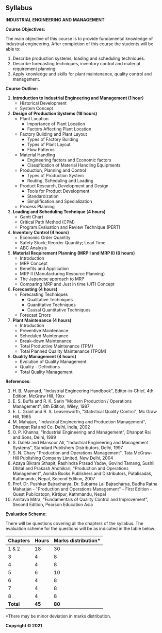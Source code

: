 ## Syllabus

**INDUSTRIAL ENGINEERING AND MANAGEMENT**

**Course Objectives:**

The main objective of this course is to provide fundamental knowledge of industrial engineering. After completion of this course the students will be able to:

1. Describe production systems; loading and scheduling techniques.
2. Describe forecasting techniques, inventory control and material requirement planning.
3. Apply knowledge and skills for plant maintenance, quality control and management.

**Course Outline:**

1. **Introduction to Industrial Engineering and Management (1 hour)**
    * Historical Development
    * System Concept 
2. **Design of Production Systems (18 hours)**
    * Plant Location
        * Importance of Plant Location 
        * Factors Affecting Plant Location 
    * Factory Building and Plant Layout
        * Types of Factory Building 
        * Types of Plant Layout 
        * Flow Patterns
    * Material Handling
        * Engineering factors and Economic factors 
        * Classification of Material Handling Equipments 
    * Production, Planning and Control
        * Types of Production System 
        * Routing, Scheduling and Loading 
    * Product Research, Development and Design
        * Tools for Product Development 
        * Standardization 
        * Simplification and Specialization 
    * Process Planning
3. **Loading and Scheduling Technique (4 hours)**
    * Gantt Chart 
    * Critical Path Method (CPM) 
    * Program Evaluation and Review Technique (PERT) 
4. **Inventory Control (4 hours)**
    * Economic Order Quantity 
    * Safety Stock; Reorder Quantity; Lead Time 
    * ABC Analysis 
5. **Material Requirement Planning (MRP I and MRP II) (6 hours)**
    * Introduction 
    * MRP Concept 
    * Benefits and Application
    * MRP II (Manufacturing Resource Planning) 
    * The Japanese approach to MRP 
    * Comparing MRP and Just in time (JIT) Concept 
6. **Forecasting (4 hours)**
    * Forecasting Techniques 
        * Qualitative Techniques 
        * Quantitative Techniques 
        * Causal Quantitative Techniques 
    * Forecast Errors 
7. **Plant Maintenance (4 hours)**
    * Introduction 
    * Preventive Maintenance 
    * Scheduled Maintenance 
    * Break-down Maintenance 
    * Total Productive Maintenance (TPM) 
    * Total Planned Quality Maintenance (TPQM) 
8. **Quality Management (4 hours)**
    * Evolution of Quality Management
    * Quality - Definitions
    * Total Quality Management

**References:**

1. H. B. Maynard, "Industrial Engineering Handbook", Editor-in-Chief, 4th Edition, McGraw Hill, 19xx 
2. E. S. Buffa and R. K. Sarin "Modern Production / Operations Management", 8th Edition, Wiley, 1987 
3. E. L. Grant and R. S. Leavenworth, "Statistical Quality Control", Mc Graw Hill, 1985 
4. M. Mahajan, "Industrial Engineering and Production Management", Dhanpat Rai and Co. Delhi, India, 2002 
5. O. P. Khanna, "Industrial Engineering and Management", Dhanpat Rai and Sons, Delhi, 1999 
6. S. Dalela and Mansoor Ali, "Industrial Engineering and Management Systems", Standard Publishers Distributors, Delhi, 1997 
7. S. N. Chary "Production and Operations Management", Tata McGraw- Hill Publishing Company Limited, New Delhi, 2004 
8. Azaya Bikram Sthapit, Rashindra Prasad Yadav, Govind Tamang, Sushil Dhital and Prakash Ahdhikari, "Production and Operations Management", Asmita Books Publishers and Distributors, Putalisadak, Kathmandu, Nepal, Second Edition, 2007 
9. Prof. Dr. Pushkar Bajracharya, Dr. Subarna Lal Bajracharya, Budha Ratna Maharjan - "Production and Operations Management" - First Edition - Quest Publicatopn, Kirtipur, Kathmandu, Nepal 
10. Amitava Mitra, "Fundamentals of Quality Control and Improvement", Second Edition, Pearson Education Asia

**Evaluation Scheme:**

There will be questions covering all the chapters of the syllabus. The evaluation scheme for the questions will be as indicated in the table below:

| Chapters | Hours | Marks distribution* |
|---|---|---|
| 1 & 2 | 18 | 30 |
| 3 | 4 | 8 |
| 4 | 4 | 8 |
| 5 | 6 | 10 |
| 6 | 4 | 8 |
| 7 | 4 | 8 |
| 8 | 4 | 8 |
| **Total** | **45** | **80** |

*There may be minor deviation in marks distribution.

**Copyright © 2021** 
